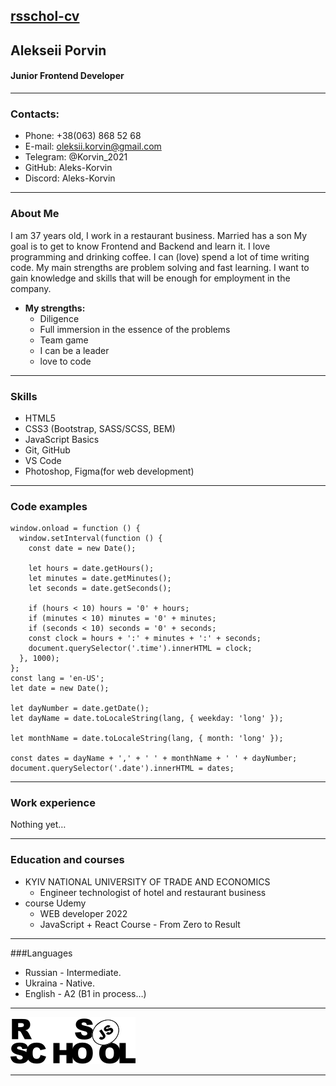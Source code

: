 [rsschol-cv]()
---

## Alekseii Porvin

#### Junior Frontend Developer
___

### Contacts:
* Phone: +38(063) 868 52 68
* E-mail: oleksii.korvin@gmail.com
* Telegram: @Korvin_2021
* GitHub: Aleks-Korvin
* Discord: Aleks-Korvin
___

### About Me

I am 37 years old, I work in a restaurant business. Married has a son
My goal is to get to know Frontend and Backend and learn it. I love programming and drinking coffee. I can (love) spend a lot of time writing code. My main strengths are problem solving and fast learning. I want to gain knowledge and skills that will be enough for employment in the company.

* __My strengths:__ 
  * Diligence
  * Full immersion in the essence of the problems
  * Team game
  * I can be a leader
  * love to code
___

### Skills
* HTML5
* CSS3 (Bootstrap, SASS/SCSS, BEM)
* JavaScript Basics
* Git, GitHub
* VS Code
* Photoshop, Figma(for web development)

___

### Code examples 

```
window.onload = function () {
  window.setInterval(function () {
    const date = new Date();

    let hours = date.getHours();
    let minutes = date.getMinutes();
    let seconds = date.getSeconds();

    if (hours < 10) hours = '0' + hours;
    if (minutes < 10) minutes = '0' + minutes;
    if (seconds < 10) seconds = '0' + seconds;
    const clock = hours + ':' + minutes + ':' + seconds;
    document.querySelector('.time').innerHTML = clock;
  }, 1000);
};
const lang = 'en-US';
let date = new Date();

let dayNumber = date.getDate();
let dayName = date.toLocaleString(lang, { weekday: 'long' });

let monthName = date.toLocaleString(lang, { month: 'long' });

const dates = dayName + ',' + ' ' + monthName + ' ' + dayNumber;
document.querySelector('.date').innerHTML = dates;

```
___
### Work experience

Nothing yet…
___

### Education and courses
* KYIV NATIONAL UNIVERSITY OF TRADE AND ECONOMICS
  * Engineer technologist of hotel and restaurant business
*  course Udemy
   * WEB developer 2022
   * JavaScript + React Course - From Zero to Result

___  

###Languages
* Russian  - Intermediate.
* Ukraina  - Native.
* English - A2 (B1 in process…)

___


[![link to rsschool](rs_school_js.svg)](https://rs.school/)
___